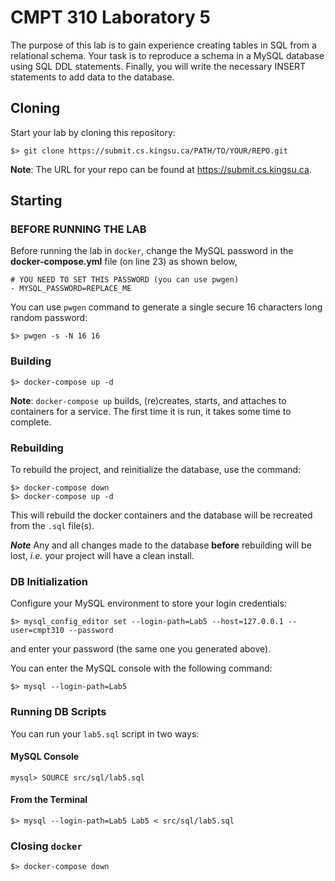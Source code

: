 # CMPT 310 Laboratory 5

The purpose of this lab is to gain experience creating tables in SQL from a relational schema. Your task is to reproduce a schema in a MySQL database using SQL DDL statements.  Finally, you will write the necessary INSERT statements to add data to the database.

## Cloning

Start your lab by cloning this repository:

```
$> git clone https://submit.cs.kingsu.ca/PATH/TO/YOUR/REPO.git
```

**Note**: The URL for your repo can be found at https://submit.cs.kingsu.ca.

## Starting
### BEFORE RUNNING THE LAB
Before running the lab in `docker`, change the MySQL password in the **docker-compose.yml** file (on line 23) as shown below,

```
# YOU NEED TO SET THIS PASSWORD (you can use pwgen)
- MYSQL_PASSWORD=REPLACE_ME
```

You can use `pwgen` command to generate a single secure 16 characters long random password:

```
$> pwgen -s -N 16 16
```

### Building

```
$> docker-compose up -d
```

**Note**: `docker-compose up` builds, (re)creates, starts, and attaches to containers for a service. The first time it is run, it takes some time to complete.

### Rebuilding
To rebuild the project, and reinitialize the database, use the command:

```
$> docker-compose down
$> docker-compose up -d
```

This will rebuild the docker containers and the database will be recreated from the `.sql` file(s).

**_Note_** Any and all changes made to the database **before** rebuilding will be lost, _i.e._ your project will have a clean install.

### DB Initialization
Configure your MySQL environment to store your login credentials:

```
$> mysql_config_editor set --login-path=Lab5 --host=127.0.0.1 --user=cmpt310 --password
```

and enter your password (the same one you generated above).

You can enter the MySQL console with the following command:

```
$> mysql --login-path=Lab5
```

### Running DB Scripts

You can run your `lab5.sql` script in two ways:

#### MySQL Console
```
mysql> SOURCE src/sql/lab5.sql
```

#### From the Terminal
```
$> mysql --login-path=Lab5 Lab5 < src/sql/lab5.sql
```

### Closing `docker`

```
$> docker-compose down
```

